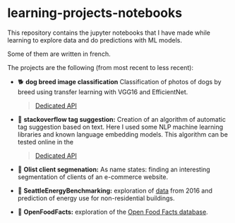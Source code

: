 # learning-projects-notebooks

This repository contains the jupyter notebooks that I have made while learning to explore data and do predictions with ML models.

Some of them are written in french.

The projects are the following (from most recent to less recent):

* 🐕 **dog breed image classification** Classification of photos of dogs by breed using transfer learning with VGG16 and EfficientNet.
  > [Dedicated API](https://huggingface.co/spaces/ana-bernal/DogBreedClassification)

* 👥 **stackoverflow tag suggestion:** Creation of an algorithm of automatic tag suggestion based on text. Here I used some NLP machine learning libraries and known language embedding models. This algorithm can be tested online in the
  > [Dedicated API](https://huggingface.co/spaces/ana-bernal/StackOverflowTagSuggestion)

* 🛒 **Olist client segmenation:** As name states: finding an interesting segmentation of clients of an e-commerce website.

* 🏢 **SeattleEnergyBenchmarking:** exploration of [data](https://data.seattle.gov/dataset/2016-Building-Energy-Benchmarking/2bpz-gwpy) from 2016 and prediction of energy use for non-residential buildings.

* 🥪 **OpenFoodFacts:** exploration of the [Open Food Facts database](https://fr.openfoodfacts.org/).

